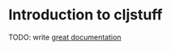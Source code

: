 # Introduction to cljstuff

TODO: write [great documentation](http://jacobian.org/writing/what-to-write/)
